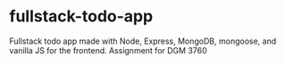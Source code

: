 # fullstack-todo-app
Fullstack todo app made with Node, Express, MongoDB, mongoose, and vanilla JS for the frontend. Assignment for DGM 3760
